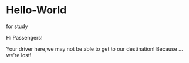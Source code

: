 # Hello-World
for study

Hi Passengers!

Your driver here,we may not be able to get to our destination!
Because ... we're lost!
